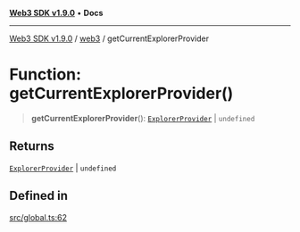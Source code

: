 [**Web3 SDK v1.9.0**](../../../README.md) • **Docs**

***

[Web3 SDK v1.9.0](../../../globals.md) / [web3](../README.md) / getCurrentExplorerProvider

# Function: getCurrentExplorerProvider()

> **getCurrentExplorerProvider**(): [`ExplorerProvider`](../../../classes/ExplorerProvider.md) \| `undefined`

## Returns

[`ExplorerProvider`](../../../classes/ExplorerProvider.md) \| `undefined`

## Defined in

[src/global.ts:62](https://github.com/Mystic-Nayy/alephium-web3/blob/ee41f5e0e7d7fb0b155fe62f05b2ac03772895ca/packages/web3/src/global.ts#L62)
